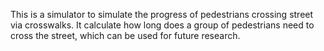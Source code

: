 This is a simulator to simulate the progress of pedestrians crossing street via crosswalks. It calculate how long does a group of pedestrians need to cross the street, which can be used for future research.

